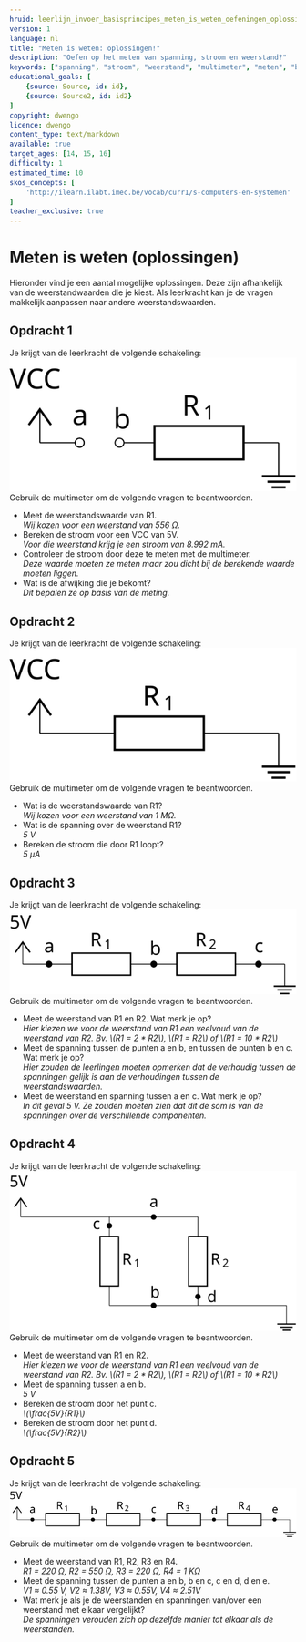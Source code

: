 ```yaml
---
hruid: leerlijn_invoer_basisprincipes_meten_is_weten_oefeningen_oplossingen
version: 1
language: nl
title: "Meten is weten: oplossingen!"
description: "Oefen op het meten van spanning, stroom en weerstand?"
keywords: ["spanning", "stroom", "weerstand", "multimeter", "meten", "basisprincipes", "microcontroller", "µC", "arduino", "dwenguino", "oefening"]
educational_goals: [
    {source: Source, id: id}, 
    {source: Source2, id: id2}
]
copyright: dwengo
licence: dwengo
content_type: text/markdown
available: true
target_ages: [14, 15, 16]
difficulty: 1
estimated_time: 10
skos_concepts: [
    'http://ilearn.ilabt.imec.be/vocab/curr1/s-computers-en-systemen'
]
teacher_exclusive: true
---
```


# Meten is weten (oplossingen)

Hieronder vind je een aantal mogelijke oplossingen. Deze zijn afhankelijk van de weerstandwaarden die je kiest. Als leerkracht kan je de vragen makkelijk aanpassen naar andere weerstandswaarden.




<div class="dwengo-content assignment">
    <h2 class="title">Opdracht 1</h2>
    <div class="content">
        <div>Je krijgt van de leerkracht de volgende schakeling:</div>
        <img src="img/diagram_01.svg" alt="Schakeling" title="Schakeling">
        <div>Gebruik de multimeter om de volgende vragen te beantwoorden.</div>
        <ul>
            <li>Meet de weerstandswaarde van R1.<br><em>Wij kozen voor een weerstand van 556 Ω.</em></li>
            <li>Bereken de stroom voor een VCC van 5V.<br><em>Voor die weerstand krijg je een stroom van 8.992 mA.</em></li>
            <li>Controleer de stroom door deze te meten met de multimeter.<br><em>Deze waarde moeten ze meten maar zou dicht bij de berekende waarde moeten liggen.</em></li>
            <li>Wat is de afwijking die je bekomt?<br><em>Dit bepalen ze op basis van de meting.</em></li>
        </ul>
    </div>
</div>

<div class="dwengo-content assignment">
    <h2 class="title">Opdracht 2</h2>
    <div class="content">
        <div>Je krijgt van de leerkracht de volgende schakeling:</div>
        <img src="img/diagram_02.svg"></img>
        <div>Gebruik de multimeter om de volgende vragen te beantwoorden.</div>
        <ul>
            <li>Wat is de weerstandswaarde van R1?<br><em>Wij kozen voor een weerstand van 1 MΩ.</em></li>
            <li>Wat is de spanning over de weerstand R1?<br><em>5 V</em></li>
            <li>Bereken de stroom die door R1 loopt?<br><em>5 µA</em></li>
        </ul>
    </div>
</div>

<div class="dwengo-content assignment">
    <h2 class="title">Opdracht 3</h2>
    <div class="content">
        <div>Je krijgt van de leerkracht de volgende schakeling:</div>
        <img src="img/diagram_03.svg"></img>
        <div>Gebruik de multimeter om de volgende vragen te beantwoorden.</div>
        <ul>
            <li>Meet de weerstand van R1 en R2. Wat merk je op?<br><em>Hier kiezen we voor de weerstand van R1 een veelvoud van de weerstand van R2. Bv. \(R1 = 2 * R2\), \(R1 = R2\) of \(R1 = 10 * R2\)</em></li>
            <li>Meet de spanning tussen de punten a en b, en tussen de punten b en c. Wat merk je op?<br><em>Hier zouden de leerlingen moeten opmerken dat de verhoudig tussen de spanningen gelijk is aan de verhoudingen tussen de weerstandswaarden.</em></li>
            <li>Meet de weerstand en spanning tussen a en c. Wat merk je op?<br><em>In dit geval 5 V. Ze zouden moeten zien dat dit de som is van de spanningen over de verschillende componenten.</em></li>
        </ul>
    </div>
</div>

<div class="dwengo-content assignment">
    <h2 class="title">Opdracht 4</h2>
    <div class="content">
        <div>Je krijgt van de leerkracht de volgende schakeling:</div>
        <img src="img/diagram_04.svg"></img>
        <div>Gebruik de multimeter om de volgende vragen te beantwoorden.</div>
        <ul>
            <li>Meet de weerstand van R1 en R2.<br><em>Hier kiezen we voor de weerstand van R1 een veelvoud van de weerstand van R2. Bv. \(R1 = 2 * R2\), \(R1 = R2\) of \(R1 = 10 * R2\)</em></li>
            <li>Meet de spanning tussen a en b.<br><em>5 V</em></li>
            <li>Bereken de stroom door het punt c.<br><em>\(\frac{5V}{R1}\)</em></li>
            <li>Bereken de stroom door het punt d.<br><em>\(\frac{5V}{R2}\)</em></li>
        </ul>
    </div>
</div>

<div class="dwengo-content assignment">
    <h2 class="title">Opdracht 5</h2>
    <div class="content">
        <div>Je krijgt van de leerkracht de volgende schakeling:</div>
        <img src="img/diagram_05.svg"></img>
        <div>Gebruik de multimeter om de volgende vragen te beantwoorden.</div>
        <ul>
            <li>Meet de weerstand van R1, R2, R3 en R4.<br><em>R1 = 220 Ω, R2 = 550 Ω, R3 = 220 Ω, R4 = 1 KΩ</em></li>
            <li>Meet de spanning tussen de punten a en b, b en c, c en d, d en e.<br><em>V1 ≈ 0.55 V, V2 ≈ 1.38V, V3 ≈ 0.55V, V4 ≈ 2.51V</em></li>
            <li>Wat merk je als je de weerstanden en spanningen van/over een weerstand met elkaar vergelijkt?<br><em>De spanningen verouden zich op dezelfde manier tot elkaar als de weerstanden.</em></li>
        </ul>
    </div>
</div>

